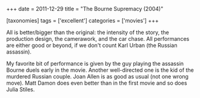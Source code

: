 +++
date = 2011-12-29
title = "The Bourne Supremacy (2004)"

[taxonomies]
tags = ['excellent']
categories = ['movies']
+++

All is better/bigger than the original: the intensity of the story, the
production design, the camerawork, and the car chase. All performances
are either good or beyond, if we don't count Karl Urban (the Russian
assassin).

My favorite bit of performance is given by the guy playing the assassin
Bourne duels early in the movie. Another well-directed one is the kid of
the murdered Russian couple. Joan Allen is as good as usual (not one
wrong move). Matt Damon does even better than in the first movie and so
does Julia Stiles.
